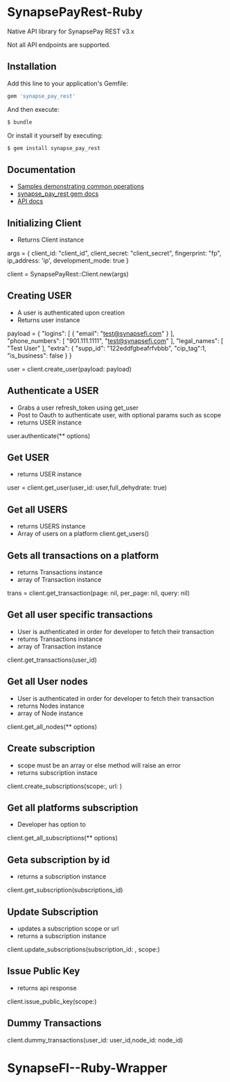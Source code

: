 # SynapsePayRest-Ruby

Native API library for SynapsePay REST v3.x

Not all API endpoints are supported.

## Installation

Add this line to your application's Gemfile:

```ruby
gem 'synapse_pay_rest'
```

And then execute:

```bash
$ bundle
```

Or install it yourself by executing:

```bash
$ gem install synapse_pay_rest
```
## Documentation

- [Samples demonstrating common operations](samples.md)
- [synapse_pay_rest gem docs](http://www.rubydoc.info/github/synapsepay/SynapsePayRest-Ruby)
- [API docs](http://docs.synapsefi.com/v3.1)

## Initializing Client

- Returns Client instance 

args = {
	client_id:        "client_id",
	client_secret:    "client_secret",
	fingerprint:      "fp",
	ip_address:       'ip',
	development_mode: true
}

client  = SynapsePayRest::Client.new(args) 

## Creating USER

- A user is authenticated upon creation
- Returns user instance 

payload = {
  "logins": [
    {
      "email": "test@synapsefi.com"
    }
  ],
  "phone_numbers": [
    "901.111.1111",
    "test@synapsefi.com"
  ],
  "legal_names": [
    "Test User"
  ],
  "extra": {
    "supp_id": "122eddfgbeafrfvbbb",
    "cip_tag":1,
    "is_business": false
  }
}

user = client.create_user(payload: payload) 

## Authenticate a USER

- Grabs a user refresh_token using get_user
- Post to Oauth to authenticate user, with optional params such as scope 
- returns USER instance 

user.authenticate(** options)

## Get USER
- returns USER instance 

user = client.get_user(user_id: user,full_dehydrate: true)

## Get all USERS 
-  returns USERS instance 
-  Array of users on a platform 
client.get_users()

## Gets all transactions on a platform

- returns Transactions instance 
- array of Transaction instance

trans = client.get_transaction(page: nil, per_page: nil, query: nil)

## Get all user specific transactions 
- User is authenticated in order for developer to fetch their transaction
- returns Transactions instance 
- array of Transaction instance

client.get_transactions(user_id)

## Get all User nodes
- User is authenticated in order for developer to fetch their transaction
- returns Nodes instance 
- array of Node instance

client.get_all_nodes(** options)

## Create subscription
- scope must be an array or else method will raise an error
- returns subscription instace 

client.create_subscriptions(scope:, url: )

## Get all platforms subscription
- Developer has option to 

client.get_all_subscriptions(** options)

## Geta subscription by id
- returns a subscription instance 

client.get_subscription(subscriptions_id)

## Update Subscription 

- updates a subscription scope or url 
- returns a subscription instance 

client.update_subscriptions(subscription_id: , scope:)

## Issue Public Key
- returns api response 

client.issue_public_key(scope:)

## Dummy Transactions 

client.dummy_transactions(user_id: user_id,node_id: node_id)



# SynapseFI--Ruby-Wrapper
